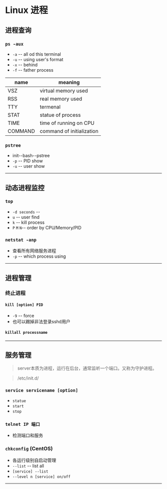 # Linux 进程
## 进程查询
### `ps -aux`
* `-a` -- all od this terminal
* `-u` -- using user's format
* `-x` -- behind
* `-f` -- father process

name | meaning
-|-
VSZ | virtual memory used
RSS| real memory used
TTY | termenal
STAT |  statue of process
TIME | time of running on CPU
COMMAND | command of initialization


### `pstree`
* init--bash--pstree
* `-p` -- PID show
* `-u` -- user show
---

## 动态进程监控
### `top`
* `-d seconds` -- 
* `u` -- user find
* `k` -- kill process
* `P` `M` `N`-- order by CPU/Memory/PID

### `netstat -anp`
* 查看所有网络服务进程
* `-p` -- which process using
---

## 进程管理
### 终止进程
#### `kill [option] PID`
* `-9` -- force
* 也可以踢掉非法登录sshd用户

#### `killall processname`
---

## 服务管理
> server本质为进程，运行在后台，通常监听一个端口。又称为守护进程。

> /etc/init.d/
### `service servicename [option]`
* `statue`
* `start`
* `stop`

### `telnet IP 端口`
* 检测端口和服务

### `chkconfig` (CentOS)
* 各运行级别自启动管理
* `--list` -- list all
* `[service] --list`
* `--level n [service] on/off`

---